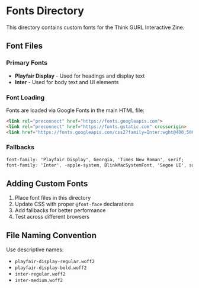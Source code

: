 # Fonts Directory

This directory contains custom fonts for the Think GURL Interactive Zine.

## Font Files

### Primary Fonts
- **Playfair Display** - Used for headings and display text
- **Inter** - Used for body text and UI elements

### Font Loading
Fonts are loaded via Google Fonts in the main HTML file:

```html
<link rel="preconnect" href="https://fonts.googleapis.com">
<link rel="preconnect" href="https://fonts.gstatic.com" crossorigin>
<link href="https://fonts.googleapis.com/css2?family=Inter:wght@400;500;600&family=Playfair+Display:wght@400;700&display=swap" rel="stylesheet">
```

### Fallbacks
```css
font-family: 'Playfair Display', Georgia, 'Times New Roman', serif;
font-family: 'Inter', -apple-system, BlinkMacSystemFont, 'Segoe UI', sans-serif;
```

## Adding Custom Fonts

1. Place font files in this directory
2. Update CSS with proper `@font-face` declarations
3. Add fallbacks for better performance
4. Test across different browsers

## File Naming Convention

Use descriptive names:
- `playfair-display-regular.woff2`
- `playfair-display-bold.woff2`
- `inter-regular.woff2`
- `inter-medium.woff2`
